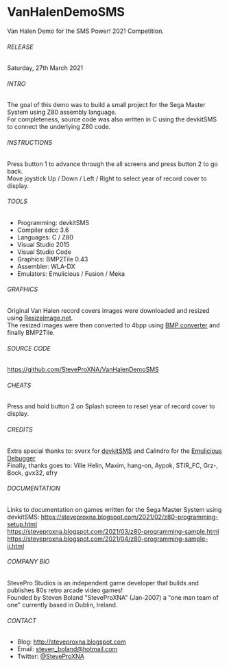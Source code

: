 # VanHalenDemoSMS
Van Halen Demo for the SMS Power! 2021 Competition.

###### RELEASE
Saturday, 27th March 2021

###### INTRO
The goal of this demo was to build a small project for the Sega Master System using Z80 assembly language.
<br />
For completeness, source code was also written in C using the devkitSMS to connect the underlying Z80 code.

###### INSTRUCTIONS
Press button 1 to advance through the all screens and press button 2 to go back.
<br />
Move joystick Up / Down / Left / Right to select year of record cover to display.

###### TOOLS
- Programming:	devkitSMS
- Compiler		sdcc 3.6
- Languages:	C / Z80
- Visual Studio 2015
- Visual Studio Code
- Graphics:		BMP2Tile 0.43
- Assembler:	WLA-DX
- Emulators:	Emulicious / Fusion / Meka

###### GRAPHICS
Original Van Halen record covers images were downloaded and resized using [ResizeImage.net](https://resizeimage.net).
<br />
The resized images were then converted to 4bpp using [BMP converter](https://online-converting.com/image/convert2bmp) and finally BMP2Tile.

###### SOURCE CODE
https://github.com/SteveProXNA/VanHalenDemoSMS

###### CHEATS
Press and hold button 2 on Splash screen to reset year of record cover to display.

###### CREDITS
Extra special thanks to: sverx for [devkitSMS](https://github.com/sverx/devkitSMS) and Calindro for the [Emulicious Debugger](https://marketplace.visualstudio.com/items?itemName=emulicious.emulicious-debugger)
<br />
Finally, thanks goes to: Ville Helin, Maxim, hang-on, Aypok, STIR_FC, Grz-, Bock, gvx32, efry

###### DOCUMENTATION
Links to documentation on games written for the Sega Master System using devkitSMS:
https://steveproxna.blogspot.com/2021/02/z80-programming-setup.html
<br />
https://steveproxna.blogspot.com/2021/03/z80-programming-sample.html
<br />
https://steveproxna.blogspot.com/2021/04/z80-programming-sample-ii.html

###### COMPANY BIO
StevePro Studios is an independent game developer that builds and publishes 80s retro arcade video games!
<br />
Founded by Steven Boland "SteveProXNA" (Jan-2007) a "one man team of one" currently based in Dublin, Ireland.

###### CONTACT
- Blog:		http://steveproxna.blogspot.com
- Email:	steven_boland@hotmail.com
- Twitter:	[@SteveProXNA](http://twitter.com/SteveProXNA)